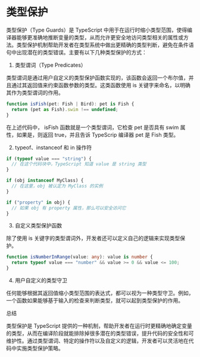 # 类型保护

<sucb>类型保护（Type Guards）</sucb>是 TypeScript 中用于在运行时缩小类型范围，使得编译器能够更准确地推断变量的类型，从而允许更安全地访问类型相关的属性或方法。类型保护机制帮助开发者在类型系统中做出更精确的类型判断，避免在条件语句中出现潜在的类型错误。主要有以下几种类型保护的方式：

1. 类型谓词（Type Predicates）

类型谓词是通过用户自定义的类型保护函数实现的，该函数会返回一个布尔值，并且通过其返回值来约束函数参数的类型。这类函数使用 <errb>is</errb> 关键字来命名，以明确其作为类型谓词的作用。

```ts
function isFish(pet: Fish | Bird): pet is Fish {
  return (pet as Fish).swim !== undefined;
}
```

在上述代码中， isFish 函数就是一个类型谓词，它检查 pet 是否具有 swim 属性，如果是，则返回 true，并且告诉 TypeScrip 编译器 pet 是 Fish 类型。

2. typeof、instanceof 和 in 操作符

```ts
if (typeof value === "string") {
  // 在这个代码块中，TypeScript 知道 value 是 string 类型
}

if (obj instanceof MyClass) {
  // 在这里，obj 被认定为 MyClass 的实例
}

if ("property" in obj) {
  // 如果 obj 有 property 属性，那么可以安全访问它
}
```

3. 自定义类型保护函数

除了使用 is 关键字的类型谓词外，开发者还可以定义自己的逻辑来实现类型保护。

```ts
function isNumberInRange(value: any): value is number {
  return typeof value === "number" && value >= 0 && value <= 100;
}
```

4. 用户自定义的类型守卫

任何能够根据其返回值缩小类型范围的表达式，都可以视为一种类型守卫。例如，一个函数如果能够基于输入的检查来判断类型，就可以起到类型保护的作用。

总结

类型保护是 TypeScript 提供的一种机制，帮助开发者在运行时更精确地确定变量的类型，从而在编译阶段就能排除掉很多潜在的类型错误，提升代码的安全性和可维护性。通过类型谓词、特定的操作符以及自定义的逻辑，开发者可以灵活地在代码中实施类型保护策略。
